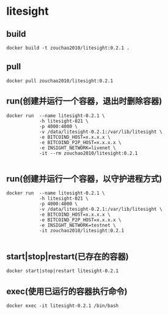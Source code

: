 # litesight

## build
```shell
docker build -t zouchao2010/litesight:0.2.1 .

```

## pull
```shell
docker pull zouchao2010/litesight:0.2.1

```

## run(创建并运行一个容器，退出时删除容器)
```shell
docker run  --name litesight-0.2.1 \
            -h litesight-021 \
            -p 4000:4000 \
            -v /data/litesight-0.2.1:/var/lib/litesight \
            -e BITCOIND_HOST=x.x.x.x \
            -e BITCOIND_P2P_HOST=x.x.x.x \
            -e INSIGHT_NETWORK=livenet \
            -it --rm zouchao2010/litesight:0.2.1
            
```

## run(创建并运行一个容器，以守护进程方式)
```shell
docker run  --name litesight-0.2.1 \
            -h litesight-021 \
            -p 4000:4000 \
            -v /data/litesight-0.2.1:/var/lib/litesight \
            -e BITCOIND_HOST=x.x.x.x \
            -e BITCOIND_P2P_HOST=x.x.x.x \
            -e INSIGHT_NETWORK=testnet \
            -it zouchao2010/litesight:0.2.1
            
```

## start|stop|restart(已存在的容器)
```shell
docker start|stop|restart litesight-0.2.1

```

## exec(使用已运行的容器执行命令)
```shell
docker exec -it litesight-0.2.1 /bin/bash

```
